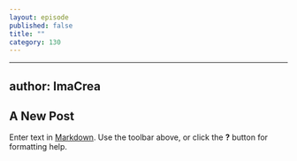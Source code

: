 ```yaml
---
layout: episode
published: false
title: ""
category: 130
---
```


---
author: ImaCrea
---

## A New Post

Enter text in [Markdown](http://daringfireball.net/projects/markdown/). Use the toolbar above, or click the **?** button for formatting help.
